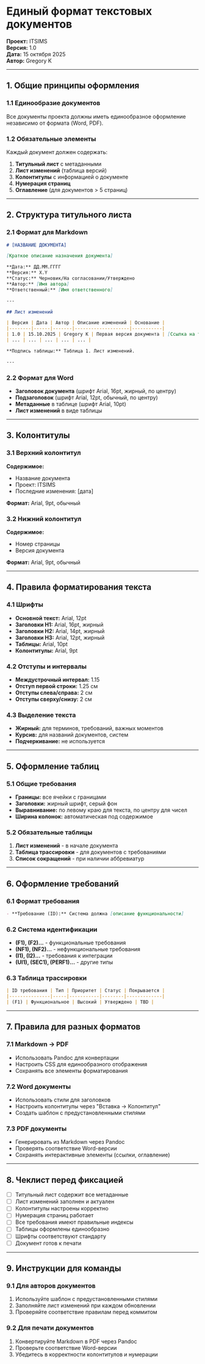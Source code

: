 # Единый формат текстовых документов

**Проект:** ITSIMS  
**Версия:** 1.0  
**Дата:** 15 октября 2025  
**Автор:** Gregory K

---

## 1. Общие принципы оформления

### 1.1 Единообразие документов

Все документы проекта должны иметь единообразное оформление независимо от формата (Word, PDF).

### 1.2 Обязательные элементы

Каждый документ должен содержать:

1. **Титульный лист** с метаданными
2. **Лист изменений** (таблица версий)
3. **Колонтитулы** с информацией о документе
4. **Нумерация страниц**
5. **Оглавление** (для документов > 5 страниц)

---

## 2. Структура титульного листа

### 2.1 Формат для Markdown

```markdown
# [НАЗВАНИЕ ДОКУМЕНТА]

[Краткое описание назначения документа]

**Дата:** ДД.ММ.ГГГГ  
**Версия:** X.Y  
**Статус:** Черновик/На согласовании/Утверждено  
**Автор:** [Имя автора]  
**Ответственный:** [Имя ответственного]

---

## Лист изменений

| Версия | Дата | Автор | Описание изменений | Основание |
|--------|------|-------|--------------------|-----------|
| 1.0 | 15.10.2025 | Gregory K | Первая версия документа | [Ссылка на таск] |
| ... | ... | ... | ... | ... |

**Подпись таблицы:** Таблица 1. Лист изменений.

---
```

### 2.2 Формат для Word

- **Заголовок документа** (шрифт Arial, 16pt, жирный, по центру)
- **Подзаголовок** (шрифт Arial, 12pt, обычный, по центру)
- **Метаданные** в таблице (шрифт Arial, 10pt)
- **Лист изменений** в виде таблицы

---

## 3. Колонтитулы

### 3.1 Верхний колонтитул

**Содержимое:**

- Название документа
- Проект: ITSIMS
- Последние изменения: [дата]

**Формат:** Arial, 9pt, обычный

### 3.2 Нижний колонтитул

**Содержимое:**

- Номер страницы
- Версия документа

**Формат:** Arial, 9pt, обычный

---

## 4. Правила форматирования текста

### 4.1 Шрифты

- **Основной текст:** Arial, 12pt
- **Заголовки H1:** Arial, 16pt, жирный
- **Заголовки H2:** Arial, 14pt, жирный
- **Заголовки H3:** Arial, 12pt, жирный
- **Таблицы:** Arial, 10pt
- **Колонтитулы:** Arial, 9pt

### 4.2 Отступы и интервалы

- **Междустрочный интервал:** 1.15
- **Отступ первой строки:** 1.25 см
- **Отступы слева/справа:** 2 см
- **Отступы сверху/снизу:** 2 см

### 4.3 Выделение текста

- **Жирный:** для терминов, требований, важных моментов
- **Курсив:** для названий документов, систем
- **Подчеркивание:** не используется

---

## 5. Оформление таблиц

### 5.1 Общие требования

- **Границы:** все ячейки с границами
- **Заголовки:** жирный шрифт, серый фон
- **Выравнивание:** по левому краю для текста, по центру для чисел
- **Ширина колонок:** автоматическая под содержимое

### 5.2 Обязательные таблицы

1. **Лист изменений** - в начале документа
2. **Таблица трассировки** - для документов с требованиями
3. **Список сокращений** - при наличии аббревиатур

---

## 6. Оформление требований

### 6.1 Формат требования

```markdown
- **Требование (ID):** Система должна [описание функциональности]
```

### 6.2 Система идентификации

- **(F1), (F2)...** - функциональные требования
- **(NF1), (NF2)...** - нефункциональные требования  
- **(I1), (I2)...** - требования к интеграции
- **(UI1), (SEC1), (PERF1)...** - другие типы

### 6.3 Таблица трассировки

```markdown
| ID требования | Тип | Приоритет | Статус | Покрывается |
|---------------|-----|-----------|--------|-------------|
| (F1) | Функциональное | Высокий | Утверждено | TBD |
```

---

## 7. Правила для разных форматов

### 7.1 Markdown → PDF

- Использовать Pandoc для конвертации
- Настроить CSS для единообразного отображения
- Сохранять все элементы форматирования

### 7.2 Word документы

- Использовать стили для заголовков
- Настроить колонтитулы через "Вставка → Колонтитул"
- Создать шаблон с предустановленными стилями

### 7.3 PDF документы

- Генерировать из Markdown через Pandoc
- Проверять соответствие Word-версии
- Сохранять интерактивные элементы (ссылки, оглавление)

---

## 8. Чеклист перед фиксацией

- [ ] Титульный лист содержит все метаданные
- [ ] Лист изменений заполнен и актуален
- [ ] Колонтитулы настроены корректно
- [ ] Нумерация страниц работает
- [ ] Все требования имеют правильные индексы
- [ ] Таблицы оформлены единообразно
- [ ] Шрифты соответствуют стандарту
- [ ] Документ готов к печати

---

## 9. Инструкции для команды

### 9.1 Для авторов документов

1. Используйте шаблон с предустановленными стилями
2. Заполняйте лист изменений при каждом обновлении
3. Проверяйте соответствие правилам перед коммитом

### 9.2 Для печати документов

1. Конвертируйте Markdown в PDF через Pandoc
2. Проверьте соответствие Word-версии
3. Убедитесь в корректности колонтитулов и нумерации
